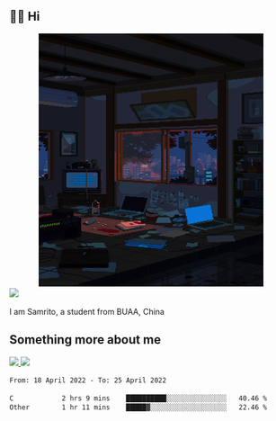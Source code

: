 ## 👋🏻 Hi

<div align="center">
<img alt="GIF" src="https://github.com/xiangsam/xiangsam/blob/271390e4ab50820a4594e3cb94b7ffaa6293de72/0_0EUAvTumWsRa2k6F.gif" width=400 height=450/>
</div>

<a href="https://github.com/xiangsam">
  <img src="https://komarev.com/ghpvc/?username=xiangsam&style=flat-square" />
</a>

I am Samrito, a student from BUAA, China


## Something more about me
<a href="https://github.com/xiangsam">
  <img src="https://github-readme-stats.vercel.app/api?username=xiangsam&show_icons=true&hide_border=true" />
</a>


<a href="https://github.com/xiangsam">
  <img src="https://github-readme-stats.vercel.app/api/top-langs/?username=xiangsam&layout=compact" />
</a>

<!--START_SECTION:waka-->

```text
From: 18 April 2022 - To: 25 April 2022

C            2 hrs 9 mins    ██████████░░░░░░░░░░░░░░░   40.46 %
Other        1 hr 11 mins    █████▓░░░░░░░░░░░░░░░░░░░   22.46 %
```

<!--END_SECTION:waka-->

<!---
xiangsam/xiangsam is a ✨ special ✨ repository because its `README.md` (this file) appears on your GitHub profile.
You can click the Preview link to take a look at your changes.
--->
